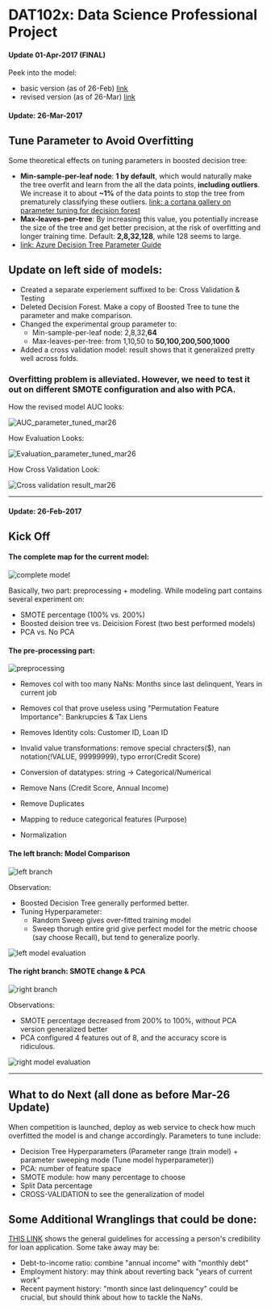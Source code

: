 # DAT102x: Data Science Professional Project

#### Update 01-Apr-2017 (FINAL)
Peek into the model: 
* basic version (as of 26-Feb) [link](https://studio.azureml.net/Home/ViewWorkspaceCached/119ce0ee2f2d4e61b8ca08c17d603119?#Workspaces/Experiments/Experiment/119ce0ee2f2d4e61b8ca08c17d603119.f-id.1c256f5e7f8f44e49e9a7d00e6b077ab/ViewExperiment)
* revised version (as of 26-Mar) [link](https://studio.azureml.net/Home/ViewWorkspaceCached/119ce0ee2f2d4e61b8ca08c17d603119?#Workspaces/Experiments/Experiment/119ce0ee2f2d4e61b8ca08c17d603119.f-id.a36318439dc74ab0b5c553c58506d897/ViewExperiment)

#### Update: 26-Mar-2017
## Tune Parameter to Avoid Overfitting

Some theoretical effects on tuning parameters in boosted decision tree:
* **Min-sample-per-leaf node**: **1 by default**, which would naturally make the tree overfit and learn from the all the data points, **including outliers**. We increase it to about **~1%** of the data points to stop the tree from prematurely classifying these outliers. [link: a cortana gallery on parameter tuning for decision forest](https://gallery.cortanaintelligence.com/Experiment/Evaluating-and-Parameter-Tuning-a-Decision-Tree-Model-1)
* **Max-leaves-per-tree**: By increasing this value, you potentially increase the size of the tree and get better precision, at the risk of overfitting and longer training time. Default: **2,8,32,128**, while 128 seems to large.
* [link: Azure Decision Tree Parameter Guide](https://msdn.microsoft.com/en-us/library/azure/dn906025.aspx)

## Update on left side of models:
* Created a separate experiement suffixed to be: Cross Validation & Testing
* Deleted Decision Forest. Make a copy of Boosted Tree to tune the parameter and make comparison.
* Changed the experimental group parameter to:
	* Min-sample-per-leaf node: 2,8,32,**64**
	* Max-leaves-per-tree: from 1,10,50 to **50,100,200,500,1000**
* Added a cross validation model: result shows that it generalized pretty well across folds.

### Overfitting problem is alleviated. However, we need to test it out on different SMOTE configuration and also with PCA.

How the revised model AUC looks:

![AUC_parameter_tuned_mar26](https://github.com/yang0339/Microsoft-Professional-Program-Learning-Materials/blob/master/Cortana%20Challenge%20Loan%20Credit%202016/screenshots/left_model_evaluation_Validation%26Testing.JPG)

How Evaluation Looks: 

![Evaluation_parameter_tuned_mar26](https://github.com/yang0339/Microsoft-Professional-Program-Learning-Materials/blob/master/Cortana%20Challenge%20Loan%20Credit%202016/screenshots/left_branch_Model_Validation%26Testing.JPG)

How Cross Validation Look:

![Cross validation result_mar26](https://github.com/yang0339/Microsoft-Professional-Program-Learning-Materials/blob/master/Cortana%20Challenge%20Loan%20Credit%202016/screenshots/left_branch_Model_ValidationResult.JPG)

<hr>

#### Update: 26-Feb-2017
## Kick Off

#### The complete map for the current model:
![complete model](https://github.com/yang0339/Microsoft-Professional-Program-Learning-Materials/blob/master/Cortana%20Challenge%20Loan%20Credit%202016/screenshots/All%20Process%20View.png)

Basically, two part: preprocessing + modeling. While modeling part contains several experiment on:
* SMOTE percentage (100% vs. 200%)
* Boosted deision tree vs. Deicision Forest (two best performed models)
* PCA vs. No PCA

#### The pre-processing part:
![preprocessing](https://github.com/yang0339/Microsoft-Professional-Program-Learning-Materials/blob/master/Cortana%20Challenge%20Loan%20Credit%202016/screenshots/Pre-processing.png)

* Removes col with too many NaNs: Months since last delinquent, Years in current job
* Removes col that prove useless using "Permutation Feature Importance": Bankrupcies & Tax Liens
* Removes Identity cols: Customer ID, Loan ID

* Invalid value transformations: remove special chracters($), nan notation(!VALUE, 99999999), typo error(Credit Score)
* Conversion of datatypes: string -> Categorical/Numerical
* Remove Nans (Credit Score, Annual Income)
* Remove Duplicates
* Mapping to reduce categorical features (Purpose)

* Normalization

#### The left branch: Model Comparison
![left branch](https://github.com/yang0339/Microsoft-Professional-Program-Learning-Materials/blob/master/Cortana%20Challenge%20Loan%20Credit%202016/screenshots/left_branch_Model_Exploration.png)

Observation:
* Boosted Decision Tree generally performed better.
* Tuning Hyperparameter:
  * Random Sweep gives over-fitted training model
  * Sweep thorugh entire grid give perfect model for the metric choose (say choose Recall), but tend to generalize poorly.
  
![left model evaluation](https://github.com/yang0339/Microsoft-Professional-Program-Learning-Materials/blob/master/Cortana%20Challenge%20Loan%20Credit%202016/screenshots/left_model_evaluation.jpg)

#### The right branch: SMOTE change & PCA
![right branch](https://github.com/yang0339/Microsoft-Professional-Program-Learning-Materials/blob/master/Cortana%20Challenge%20Loan%20Credit%202016/screenshots/right_branch_Vary_SMOTE_and_PCA.png)

Observations:
* SMOTE percentage decreased from 200% to 100%, without PCA version generalized better
* PCA configured 4 features out of 8, and the accuracy score is ridiculous.

![right model evaluation](https://github.com/yang0339/Microsoft-Professional-Program-Learning-Materials/blob/master/Cortana%20Challenge%20Loan%20Credit%202016/screenshots/right_model_evaluation.jpg)


<hr>

## What to do Next (all done as before Mar-26 Update)
When competition is launched, deploy as web service to check how much overfitted the model is and change accordingly.
Parameters to tune include:
* Decision Tree Hyperparameters (Parameter range (train model) + parameter sweeping mode (Tune model hyperparameter))
* PCA: number of feature space
* SMOTE module: how many percentage to choose
* Split Data percentage
* CROSS-VALIDATION to see the generalization of model

## Some Additional Wranglings that could be done:
[THIS LINK](http://money.usnews.com/money/personal-finance/articles/2016-03-17/beyond-credit-scores-7-factors-that-affect-a-loan-application) shows the general guidelines for accessing a person's credibility for loan application. Some take away may be:
* Debt-to-income ratio: combine "annual income" with "monthly debt"
* Employment history: may think about reverting back "years of current work"
* Recent payment history: "month since last delinquency" could be crucial, but should think about how to tackle the NaNs.



